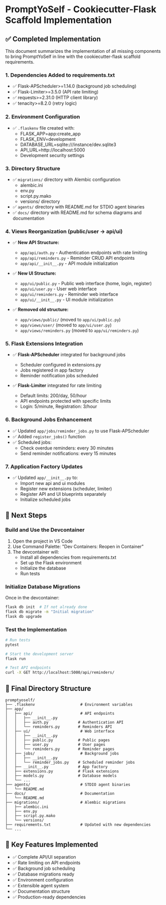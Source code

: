 # PromptYoSelf - Cookiecutter-Flask Scaffold Implementation

## ✅ **Completed Implementation**

This document summarizes the implementation of all missing components to bring PromptYoSelf in line with the cookiecutter-flask scaffold requirements.

### **1. Dependencies Added to requirements.txt**
- ✅ Flask-APScheduler>=1.14.0 (background job scheduling)
- ✅ Flask-Limiter>=3.5.0 (API rate limiting)
- ✅ requests>=2.31.0 (HTTP client library)
- ✅ tenacity>=8.2.0 (retry logic)

### **2. Environment Configuration**
- ✅ `.flaskenv` file created with:
  - FLASK_APP=app:create_app
  - FLASK_ENV=development
  - DATABASE_URL=sqlite:///instance/dev.sqlite3
  - API_URL=http://localhost:5000
  - Development security settings

### **3. Directory Structure**
- ✅ `migrations/` directory with Alembic configuration
  - alembic.ini
  - env.py
  - script.py.mako
  - versions/ directory
- ✅ `agents/` directory with README.md for STDIO agent binaries
- ✅ `docs/` directory with README.md for schema diagrams and documentation

### **4. Views Reorganization (public/user → api/ui)**
- ✅ **New API Structure:**
  - `app/api/auth.py` - Authentication endpoints with rate limiting
  - `app/api/reminders.py` - Reminder CRUD API endpoints
  - `app/api/__init__.py` - API module initialization

- ✅ **New UI Structure:**
  - `app/ui/public.py` - Public web interface (home, login, register)
  - `app/ui/user.py` - User web interface
  - `app/ui/reminders.py` - Reminder web interface
  - `app/ui/__init__.py` - UI module initialization

- ✅ **Removed old structure:**
  - `app/views/public/` (moved to `app/ui/public.py`)
  - `app/views/user/` (moved to `app/ui/user.py`)
  - `app/views/reminders.py` (moved to `app/ui/reminders.py`)

### **5. Flask Extensions Integration**
- ✅ **Flask-APScheduler** integrated for background jobs
  - Scheduler configured in extensions.py
  - Jobs registered in app factory
  - Reminder notification jobs scheduled

- ✅ **Flask-Limiter** integrated for rate limiting
  - Default limits: 200/day, 50/hour
  - API endpoints protected with specific limits
  - Login: 5/minute, Registration: 3/hour

### **6. Background Jobs Enhancement**
- ✅ Updated `app/jobs/reminder_jobs.py` to use Flask-APScheduler
- ✅ Added `register_jobs()` function
- ✅ Scheduled jobs:
  - Check overdue reminders: every 30 minutes
  - Send reminder notifications: every 15 minutes

### **7. Application Factory Updates**
- ✅ Updated `app/__init__.py` to:
  - Import new api and ui modules
  - Register new extensions (scheduler, limiter)
  - Register API and UI blueprints separately
  - Initialize scheduled jobs

## **🚀 Next Steps**

### **Build and Use the Devcontainer**
1. Open the project in VS Code
2. Use Command Palette: "Dev Containers: Reopen in Container"
3. The devcontainer will:
   - Install all dependencies from requirements.txt
   - Set up the Flask environment
   - Initialize the database
   - Run tests

### **Initialize Database Migrations**
Once in the devcontainer:
```bash
flask db init  # If not already done
flask db migrate -m "Initial migration"
flask db upgrade
```

### **Test the Implementation**
```bash
# Run tests
pytest

# Start the development server
flask run

# Test API endpoints
curl -X GET http://localhost:5000/api/reminders/
```

## **📁 Final Directory Structure**
```
promptyoself/
├── .flaskenv                    # Environment variables
├── app/
│   ├── api/                     # API endpoints
│   │   ├── __init__.py
│   │   ├── auth.py             # Authentication API
│   │   └── reminders.py        # Reminders API
│   ├── ui/                      # Web interface
│   │   ├── __init__.py
│   │   ├── public.py           # Public pages
│   │   ├── user.py             # User pages
│   │   └── reminders.py        # Reminder pages
│   ├── jobs/                    # Background jobs
│   │   ├── __init__.py
│   │   └── reminder_jobs.py    # Scheduled reminder jobs
│   ├── __init__.py             # App factory
│   ├── extensions.py           # Flask extensions
│   ├── models.py               # Database models
│   └── ...
├── agents/                      # STDIO agent binaries
│   └── README.md
├── docs/                        # Documentation
│   └── README.md
├── migrations/                  # Alembic migrations
│   ├── alembic.ini
│   ├── env.py
│   ├── script.py.mako
│   └── versions/
├── requirements.txt             # Updated with new dependencies
└── ...
```

## **🔧 Key Features Implemented**
- ✅ Complete API/UI separation
- ✅ Rate limiting on API endpoints
- ✅ Background job scheduling
- ✅ Database migrations ready
- ✅ Environment configuration
- ✅ Extensible agent system
- ✅ Documentation structure
- ✅ Production-ready dependencies
